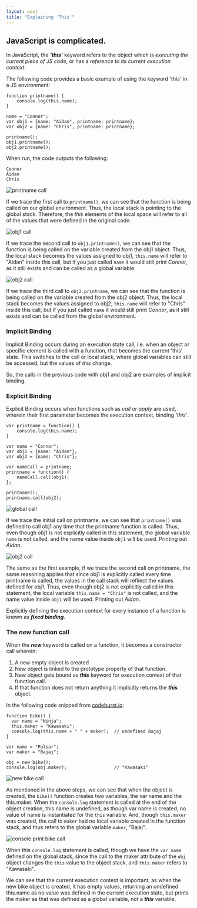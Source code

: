 ```yaml
---
layout: post
title: "Explaining 'This'"
---
```


## JavaScript is complicated.

In JavaScript, the ***'this'*** keyword refers to the object which is *executing the current piece of JS code*, or has a *reference to its current execution context*.

The following code provides a basic example of using the keyword 'this' in a JS environment:
```
function printname() {
    console.log(this.name);
}

name = "Connor";
var obj1 = {name: "Aidan", printname: printname};
var obj2 = {name: "Chris", printname: printname};

printname();
obj1.printname();
obj2.printname();
```

When run, the code outputs the following:
```
Connor
Aidan
Chris
```

![printname call](/images/implicit_binding_global_call.png)

If we trace the first call to ```printname()```, we can see that the function is being called on our global environment. Thus, the local stack is pointing to the global stack. Therefore, the *this* elements of the local space will refer to all of the values that were defined in the original code.

![obj1 call](/images/implicit_binding_obj1_call.png)

If we trace the second call to ```obj1.printname()```, we can see that the function is being called on the variable created from the obj1 object. Thus, the local stack becomes the values assigned to obj1, ```this.name``` will refer to "Aidan" inside this call, but if you just called ```name``` it would still print *Connor*, as it still exists and can be called as a global variable.

![obj2 call](/images/implicit_binding_obj2_call.png)

If we trace the third call to ```obj2.printname```, we can see that the function is being called on the variable created from the obj2 object. Thus, the local stack becomes the values assigned to obj2, ```this.name``` will refer to "Chris" inside this call, but if you just called ```name``` it would still print *Connor*, as it still exists and can be called from the global environment.


### Implicit Binding

Implicit Binding occurs during an execution state call, i.e. when an object or specific element is called with a function, that becomes the current 'this' state. This switches to the call or local stack, where global variables can still be accessed, but the values of *this* change.

So, the calls in the previous code with obj1 and obj2 are examples of implicit binding.

### Explicit Binding

Explicit Binding occurs when functions such as *call* or *apply* are used, wherein their first parameter becomes the execution context, binding *'this'*.

```
var printname = function() {
    console.log(this.name);
}

var name = "Connor";
var obj1 = {name: "Aidan"};
var obj2 = {name: "Chris"};

var nameCall = printname;
printname = function() {
    nameCall.call(obj1);
};

printname();
printname.call(obj2);
```

![global call](/images/explicit_binding_global_call.png)

If we trace the initial call on printname, we can see that ```printname()``` was defined to call obj1 any time that the printname function is called. Thus, even though obj1 is not explicitly called in this statement, the global variable ```name``` is not called, and the name value inside ```obj1``` will be used. Printing out *Aidan*.

![obj2 call](/images/explicit_binding_obj2_call.png)

The same as the first example, if we trace the second call on printname, the same reasoning applies that since obj1 is explicitly called every time printname is called, the values in the call stack will refliect the values defined for obj1. Thus, even though obj2 is not explicitly called in this statement, the local variable ```this.name = "Chris"``` is not called, and the name value inside ```obj1``` will be used. Printing out *Aidan*.

Explicitly defining the execution context for every instance of a function is known as ***fixed binding***.

### The ***new*** function call

When the ***new*** keyword is called on a function, it becomes a constructor call wherein:
1. A new empty object is created
2. New object is linked to the prototype property of that function.
3. New object gets bound as ***this*** keyword for execution context of that function call.
4. If that function does not return anything it implicitly returns the ***this*** object.

In the following code snipped from [codeburst.io](https://codeburst.io/all-about-this-and-new-keywords-in-javascript-38039f71780c):

```
function bike() {
  var name = "Ninja";
  this.maker = "Kawasaki";
  console.log(this.name + " " + maker);  // undefined Bajaj
}

var name = "Pulsar";
var maker = "Bajaj";

obj = new bike();
console.log(obj.maker);                  // "Kawasaki"
```

![new bike call](/images/new_binding_bike_call.png)

As mentioned in the above steps, we can see that when the object is created, the ```bike()``` function creates two variables, the var name and the this.maker. When the ```console.log``` statement is called at the end of the object creation, this.name is undefined, as though var name is created, no value of name is instantiated for the ```this``` variable. And, though ```this.maker``` was created, the call to ```maker``` had no local variable created in the function stack, and thus refers to the global variable ```maker```, "Bajaj".

![console print bike call](/images/new_binding_print_call.png)

When this ```console.log``` statement is called, though we have the ```var name``` defined on the global stack, since the call to the maker attribute of the ```obj``` object changes the ```this``` value to the object stack, and ```this.maker``` refers to "Kawasaki".

We can see that the current execution context is important, as when the new bike object is created, it has empty values, returning an undefined this.name as no value was defined in the current execution state, but prints the maker as that was defined as a global variable, not a ***this*** variable.